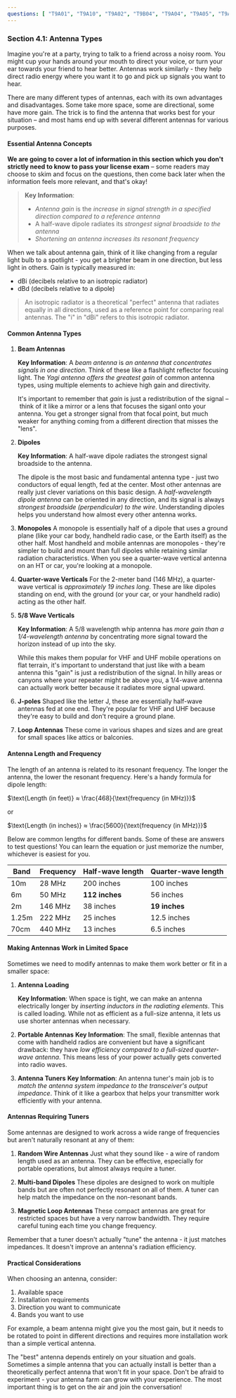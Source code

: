 ```yaml
---
questions: [ "T9A01", "T9A10", "T9A02", "T9B04", "T9A04", "T9A05", "T9A11", "T9A12", "T9A06", "T9A08", "T9A09" ]
---
```


### Section 4.1: Antenna Types

Imagine you're at a party, trying to talk to a friend across a noisy room. You might cup your hands around your mouth to direct your voice, or turn your ear towards your friend to hear better. Antennas work similarly - they help direct radio energy where you want it to go and pick up signals you want to hear.

There are many different types of antennas, each with its own advantages and disadvantages. Some take more space, some are directional, some have more gain. The trick is to find the antenna that works best for your situation – and most hams end up with several different antennas for various purposes.

#### Essential Antenna Concepts

**We are going to cover a lot of information in this section which you don't strictly need to know to pass your license exam** – some readers may choose to skim and focus on the questions, then come back later when the information feels more relevant, and that's okay!

> **Key Information**: 
> - *Antenna gain* is the *increase in signal strength in a specified direction compared to a reference antenna*
> - A half-wave dipole radiates its *strongest signal broadside to the antenna*
> - *Shortening an antenna increases its resonant frequency*

When we talk about antenna gain, think of it like changing from a regular light bulb to a spotlight - you get a brighter beam in one direction, but less light in others. Gain is typically measured in:
- dBi (decibels relative to an isotropic radiator)
- dBd (decibels relative to a dipole)

> An isotropic radiator is a theoretical "perfect" antenna that radiates equally in all directions, used as a reference point for comparing real antennas. The "i" in "dBi" refers to this isotropic radiator.

#### Common Antenna Types

1. **Beam Antennas**
  
   **Key Information**: A *beam antenna* is *an antenna that concentrates signals in one direction*. Think of these like a flashlight reflector focusing light. The *Yagi antenna offers the greatest gain* of common antenna types, using multiple elements to achieve high gain and directivity.
   
   It's important to remember that *gain* is just a redistribution of the signal – think of it like a mirror or a lens that focuses the siganl onto your antenna. You get a stronger signal from that focal point, but much weaker for anything coming from a different direction that misses the "lens".

2. **Dipoles**
   
   **Key Information**: A half-wave dipole radiates the strongest signal broadside to the antenna.

   The dipole is the most basic and fundamental antenna type - just two conductors of equal length, fed at the center. Most other antennas are really just clever variations on this basic design. A *half-wavelength dipole antenna* can be oriented in any direction, and its signal is always *strongest broadside (perpendicular) to the wire*. Understanding dipoles helps you understand how almost every other antenna works.

3. **Monopoles**
   A monopole is essentially half of a dipole that uses a ground plane (like your car body, handheld radio case, or the Earth itself) as the other half. Most handheld and mobile antennas are monopoles - they're simpler to build and mount than full dipoles while retaining similar radiation characteristics. When you see a quarter-wave vertical antenna on an HT or car, you're looking at a monopole.

3. **Quarter-wave Verticals**
   For the 2-meter band (146 MHz), a quarter-wave vertical is *approximately 19 inches long*. These are like dipoles standing on end, with the ground (or your car, or your handheld radio) acting as the other half.

4. **5/8 Wave Verticals**

   **Key Information**: A 5/8 wavelength whip antenna has *more gain than a 1/4-wavelength antenna* by concentrating more signal toward the horizon instead of up into the sky.
   
   While this makes them popular for VHF and UHF mobile operations on flat terrain, it's important to understand that just like with a beam antenna this "gain" is just a redistribution of the signal. In hilly areas or canyons where your repeater might be above you, a 1/4-wave antenna can actually work better because it radiates more signal upward.

5. **J-poles**
   Shaped like the letter J, these are essentially half-wave antennas fed at one end. They're popular for VHF and UHF because they're easy to build and don't require a ground plane.

6. **Loop Antennas**
   These come in various shapes and sizes and are great for small spaces like attics or balconies.

#### Antenna Length and Frequency

The length of an antenna is related to its resonant frequency. The longer the antenna, the lower the resonant frequency. Here's a handy formula for dipole length:

$\text{Length (in feet)} ≈ \frac{468}{\text{frequency (in MHz)}}$

or

$\text{Length (in inches)} ≈ \frac{5600}{\text{frequency (in MHz)}}$

Below are common lengths for different bands. Some of these are answers to test questions! You can learn the equation or just memorize the number, whichever is easiest for you.

| Band  | Frequency | Half-wave length | Quarter-wave length |
|-------|-----------|------------------|---------------------|
| 10m   | 28 MHz    | 200 inches       | 100 inches          |
| 6m    | 50 MHz    | **112 inches**   | 56 inches           |
| 2m    | 146 MHz   | 38 inches        | **19 inches**       |
| 1.25m | 222 MHz   | 25 inches        | 12.5 inches         |
| 70cm  | 440 MHz   | 13 inches        | 6.5 inches          |

#### Making Antennas Work in Limited Space

Sometimes we need to modify antennas to make them work better or fit in a smaller space:

1. **Antenna Loading**

   **Key Information**: When space is tight, we can make an antenna electrically longer by *inserting inductors in the radiating elements*. This is called loading. While not as efficient as a full-size antenna, it lets us use shorter antennas when necessary.

2. **Portable Antennas**
   **Key Information**: The small, flexible antennas that come with handheld radios are convenient but have a significant drawback: they have *low efficiency compared to a full-sized quarter-wave antenna*. This means less of your power actually gets converted into radio waves.

3. **Antenna Tuners**
   **Key Information**: An antenna tuner's main job is to *match the antenna system impedance to the transceiver's output impedance*. Think of it like a gearbox that helps your transmitter work efficiently with your antenna.

#### Antennas Requiring Tuners

Some antennas are designed to work across a wide range of frequencies but aren't naturally resonant at any of them:

1. **Random Wire Antennas**
Just what they sound like - a wire of random length used as an antenna. They can be effective, especially for portable operations, but almost always require a tuner.

2. **Multi-band Dipoles**
These dipoles are designed to work on multiple bands but are often not perfectly resonant on all of them. A tuner can help match the impedance on the non-resonant bands.

3. **Magnetic Loop Antennas**
These compact antennas are great for restricted spaces but have a very narrow bandwidth. They require careful tuning each time you change frequency.

Remember that a tuner doesn't actually "tune" the antenna - it just matches impedances. It doesn't improve an antenna's radiation efficiency.

#### Practical Considerations

When choosing an antenna, consider:
1. Available space
2. Installation requirements
3. Direction you want to communicate
4. Bands you want to use

For example, a beam antenna might give you the most gain, but it needs to be rotated to point in different directions and requires more installation work than a simple vertical antenna.

The "best" antenna depends entirely on your situation and goals. Sometimes a simple antenna that you can actually install is better than a theoretically perfect antenna that won't fit in your space. Don't be afraid to experiment - your antenna farm can grow with your experience. The most important thing is to get on the air and join the conversation!
